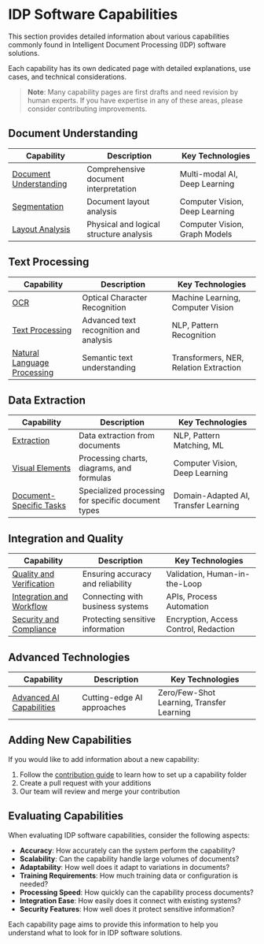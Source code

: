 # IDP Software Capabilities

This section provides detailed information about various capabilities commonly found in Intelligent Document Processing (IDP) software solutions.

Each capability has its own dedicated page with detailed explanations, use cases, and technical considerations.

> **Note**: Many capability pages are first drafts and need revision by human experts. If you have expertise in any of these areas, please consider contributing improvements.

## Document Understanding

| Capability | Description | Key Technologies |
|------------|-------------|------------------|
| [Document Understanding](document-understanding/) | Comprehensive document interpretation | Multi-modal AI, Deep Learning |
| [Segmentation](segmentation/) | Document layout analysis | Computer Vision, Deep Learning |
| [Layout Analysis](layout-analysis/) | Physical and logical structure analysis | Computer Vision, Graph Models |

## Text Processing

| Capability | Description | Key Technologies |
|------------|-------------|------------------|
| [OCR](ocr/) | Optical Character Recognition | Machine Learning, Computer Vision |
| [Text Processing](text-processing/) | Advanced text recognition and analysis | NLP, Pattern Recognition |
| [Natural Language Processing](natural-language-processing/) | Semantic text understanding | Transformers, NER, Relation Extraction |

## Data Extraction

| Capability | Description | Key Technologies |
|------------|-------------|------------------|
| [Extraction](extraction/) | Data extraction from documents | NLP, Pattern Matching, ML |
| [Visual Elements](visual-elements/) | Processing charts, diagrams, and formulas | Computer Vision, Deep Learning |
| [Document-Specific Tasks](document-specific-tasks/) | Specialized processing for specific document types | Domain-Adapted AI, Transfer Learning |

## Integration and Quality

| Capability | Description | Key Technologies |
|------------|-------------|------------------|
| [Quality and Verification](quality-verification/) | Ensuring accuracy and reliability | Validation, Human-in-the-Loop |
| [Integration and Workflow](integration-workflow/) | Connecting with business systems | APIs, Process Automation |
| [Security and Compliance](security-compliance/) | Protecting sensitive information | Encryption, Access Control, Redaction |

## Advanced Technologies

| Capability | Description | Key Technologies |
|------------|-------------|------------------|
| [Advanced AI Capabilities](advanced-ai-capabilities/) | Cutting-edge AI approaches | Zero/Few-Shot Learning, Transfer Learning |

## Adding New Capabilities

If you would like to add information about a new capability:

1. Follow the [contribution guide](/contribution/) to learn how to set up a capability folder
2. Create a pull request with your additions
3. Our team will review and merge your contribution

## Evaluating Capabilities

When evaluating IDP software capabilities, consider the following aspects:

- **Accuracy**: How accurately can the system perform the capability?
- **Scalability**: Can the capability handle large volumes of documents?
- **Adaptability**: How well does it adapt to variations in documents?
- **Training Requirements**: How much training data or configuration is needed?
- **Processing Speed**: How quickly can the capability process documents?
- **Integration Ease**: How easily does it connect with existing systems?
- **Security Features**: How well does it protect sensitive information?

Each capability page aims to provide this information to help you understand what to look for in IDP software solutions.
